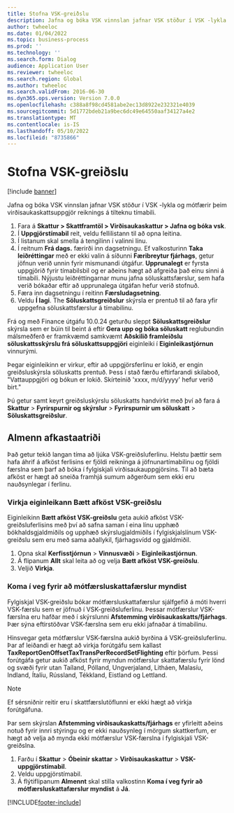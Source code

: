 ```yaml
---
title: Stofna VSK-greiðslu
description: Jafna og bóka VSK vinnslan jafnar VSK stöður í VSK -lykla og mótfærir þeim virðisaukaskattsuppgjör reiknings á tilteknu tímabili.
author: twheeloc
ms.date: 01/04/2022
ms.topic: business-process
ms.prod: ''
ms.technology: ''
ms.search.form: Dialog
audience: Application User
ms.reviewer: twheeloc
ms.search.region: Global
ms.author: twheeloc
ms.search.validFrom: 2016-06-30
ms.dyn365.ops.version: Version 7.0.0
ms.openlocfilehash: c388a8f98cd4581abe2ec13d8922e232321e4039
ms.sourcegitcommit: 5d1772bdeb21a9bec6dc49e64550aaf34127a4e2
ms.translationtype: MT
ms.contentlocale: is-IS
ms.lasthandoff: 05/10/2022
ms.locfileid: "8735866"
---
```

# <a name="create-a-sales-tax-payment"></a>Stofna VSK-greiðslu

[!include [banner](../../includes/banner.md)]

Jafna og bóka VSK vinnslan jafnar VSK stöður í VSK -lykla og mótfærir þeim virðisaukaskattsuppgjör reiknings á tilteknu tímabili.

1. Fara á **Skattur > Skattframtöl > Virðisaukaskattur > Jafna og bóka vsk**.
2. Í **Uppgjörstímabil** reit, veldu fellilistann til að opna leitina.
3. Í listanum skal smella á tengilinn í valinni línu.
4. Í reitnum **Frá dags.** færirði inn dagsetningu. Ef valkosturinn **Taka leiðréttingar** með er ekki valin á síðunni **Færibreytur fjárhags**, getur jöfnun verið unnin fyrir mismunandi útgáfur. **Upprunalegt** er fyrsta uppgjörið fyrir tímabilsbil og er aðeins hægt að afgreiða það einu sinni á tímabili. Nýjustu leiðréttingarnar munu jafna söluskattsfærslur, sem hafa verið bókaðar eftir að upprunalega útgáfan hefur verið stofnuð.
5. Færa inn dagsetningu í reitinn **Færsludagsetning**.
6. Veldu **Í lagi**. The **Söluskattsgreiðslur** skýrsla er prentuð til að fara yfir uppgefna söluskattsfærslur á tímabilinu.

Frá og með Finance útgáfu 10.0.24 geturðu sleppt **Söluskattsgreiðslur** skýrsla sem er búin til beint á eftir **Gera upp og bóka söluskatt** reglubundin málsmeðferð er framkvæmd samkvæmt **Aðskilið framleiðslu söluskattsskýrslu frá söluskattsuppgjöri** eiginleiki í **Eiginleikastjórnun** vinnurými.

Þegar eiginleikinn er virkur, eftir að uppgjörsferlinu er lokið, er engin greiðsluskýrsla söluskatts prentuð. Þess í stað færðu eftirfarandi skilaboð, "Vattauppgjöri og bókun er lokið. Skírteinið 'xxxx, m/d/yyyy' hefur verið birt."

Þú getur samt keyrt greiðsluskýrslu söluskatts handvirkt með því að fara á **Skattur** > **Fyrirspurnir og skýrslur** > **Fyrirspurnir um söluskatt** > **Söluskattsgreiðslur**.

## <a name="performance-consideration"></a>Almenn afkastaatriði

Það getur tekið langan tíma að ljúka VSK-greiðsluferlinu. Helstu þættir sem hafa áhrif á afköst ferlisins er fjöldi reikninga á jöfnunartímabilinu og fjöldi færslna sem þarf að bóka í fylgiskjali virðisaukauppgjörsins. Til að bæta afköst er hægt að sneiða framhjá sumum aðgerðum sem ekki eru nauðsynlegar í ferlinu.

### <a name="enable-the-sales-tax-payment-performance-improvement-feature"></a>Virkja eiginleikann Bætt afköst VSK-greiðslu

Eiginleikinn **Bætt afköst VSK-greiðslu** geta aukið afköst VSK-greiðsluferlisins með því að safna saman í eina línu upphæð bókhaldsgjaldmiðils og upphæð skýrslugjaldmiðils í fylgiskjalslínum VSK-greiðslu sem eru með sama aðallykil, fjárhagsvídd og gjaldmiðil.

1. Opna skal **Kerfisstjórnun** \> **Vinnusvæði** \> **Eiginleikastjórnun**.
2. Á flipanum **Allt** skal leita að og velja **Bætt afköst VSK-greiðslu**.
3. Veljið **Virkja**.

### <a name="prevent-generation-of-offset-tax-transactions"></a>Koma í veg fyrir að mótfærsluskattafærslur myndist

Fylgiskjal VSK-greiðslu bókar mótfærsluskattafærslur sjálfgefið á móti hverri VSK-færslu sem er jöfnuð í VSK-greiðsluferlinu. Þessar mótfærslur VSK-færslna eru hafðar með í skýrslunni **Afstemming virðisaukaskatts/fjárhags**. Þær sýna eftirstöðvar VSK-færslna sem eru ekki jafnaðar á tímabilinu.

Hinsvegar geta mótfærslur VSK-færslna aukið byrðina á VSK-greiðsluferlinu. Þar af leiðandi er hægt að virkja forútgáfu sem kallast **TaxReportGenOffsetTaxTransPerRecordSetFlighting** eftir þörfum. Þessi forútgáfa getur aukið afköst fyrir myndun mótfærslur skattafærslu fyrir lönd og svæði fyrir utan Taíland, Pólland, Ungverjaland, Litháen, Malasíu, Indland, Ítalíu, Rússland, Tékkland, Eistland og Lettland.

> [!NOTE]
> Ef sérsniðnir reitir eru í skattfærslutöflunni er ekki hægt að virkja forútgáfuna.

Þar sem skýrslan **Afstemming virðisaukaskatts/fjárhags** er yfirleitt aðeins notuð fyrir innri stýringu og er ekki nauðsynleg í mörgum skattkerfum, er hægt að velja að mynda ekki mótfærslur VSK-færslna í fylgiskjali VSK-greiðslna.

1. Farðu í **Skattur** \> **Óbeinir skattar** \> **Virðisaukaskattur** \> **VSK-uppgjörstímabil**.
2. Veldu uppgjörstímabil.
3. Á flýtiflipanum **Almennt** skal stilla valkostinn **Koma í veg fyrir að mótfærsluskattafærslur myndist** á **Já**.

[!INCLUDE[footer-include](../../../includes/footer-banner.md)]
